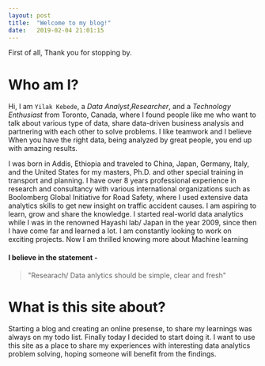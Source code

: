 ```yaml
---
layout: post
title:  "Welcome to my blog!"
date:   2019-02-04 21:01:15 
---
```

First of all, Thank you for stopping by.

# Who am I?
Hi, I am `Yilak Kebede`, a *Data Analyst*,*Researcher*, and a *Technology Enthusiast* from Toronto, Canada, where I found people like me who want to talk about various type of data, share data-driven business analysis and partnering with each other to solve problems. I like teamwork and I believe When you have the right data, being analyzed by great people, you end up with amazing results.

I was born in Addis, Ethiopia and traveled to China, Japan, Germany, Italy, and the United States for my masters, Ph.D. and other special training in transport and planning. I have over 8 years professional experience in research and consultancy with various international organizations such as Boolomberg Global Initiative for Road Safety, where I used extensive data analytics skills to get new insight on traffic accident causes.  I am aspiring to learn, grow and share the knowledge. I started real-world data analytics while I was in the renowned Hayashi lab/ Japan in the year 2009, since then I have come far and learned a lot. I am constantly looking to work on exciting projects. Now I am thrilled knowing more about Machine learning

#### I believe in the statement -
> "Researach/ Data anlytics should be simple, clear and fresh"

# What is this site about?
Starting a blog and creating an online presense, to share my learnings was always on my todo list. Finally today I decided to start doing it.
I want to use this site as a place to share my experiences with interesting data analytics problem solving, hoping someone will benefit from the findings.

